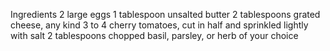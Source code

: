 Ingredients 2 large eggs 1 tablespoon unsalted butter 2 tablespoons grated cheese, any kind 3 to 4 cherry tomatoes, cut in half and sprinkled lightly with salt 2 tablespoons chopped basil, parsley, or herb of your choice
